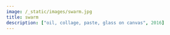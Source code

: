 ```yaml
---
image: /_static/images/swarm.jpg
title: swarm
description: ["oil, collage, paste, glass on canvas", 2016]
---
```

